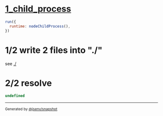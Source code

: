 # [1_child_process](../../coverage_node.test.mjs#L56)

```js
run({
  runtime: nodeChildProcess(),
})
```

# 1/2 write 2 files into "./"

see [./](./)

# 2/2 resolve

```js
undefined
```
---

<sub>
  Generated by <a href="https://github.com/jsenv/core/tree/main/packages/independent/snapshot">@jsenv/snapshot</a>
</sub>